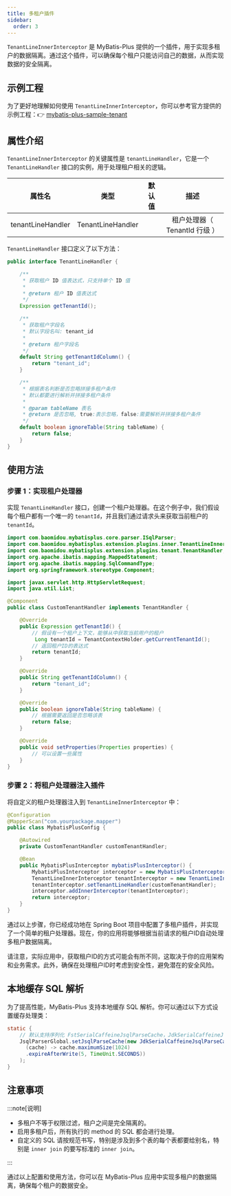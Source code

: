 ```yaml
---
title: 多租户插件
sidebar:
  order: 3
---
```


`TenantLineInnerInterceptor` 是 MyBatis-Plus 提供的一个插件，用于实现多租户的数据隔离。通过这个插件，可以确保每个租户只能访问自己的数据，从而实现数据的安全隔离。

## 示例工程

为了更好地理解如何使用 `TenantLineInnerInterceptor`，你可以参考官方提供的示例工程：👉 [mybatis-plus-sample-tenant](https://gitee.com/baomidou/mybatis-plus-samples/tree/master/mybatis-plus-sample-tenant)

## 属性介绍

`TenantLineInnerInterceptor` 的关键属性是 `tenantLineHandler`，它是一个 `TenantLineHandler` 接口的实例，用于处理租户相关的逻辑。

| 属性名 | 类型 | 默认值 | 描述 |
| :-: | :-: | :-: | :-: |
| tenantLineHandler | TenantLineHandler |  | 租户处理器（ TenantId 行级 ） |

`TenantLineHandler` 接口定义了以下方法：

```java
public interface TenantLineHandler {

    /**
     * 获取租户 ID 值表达式，只支持单个 ID 值
     *
     * @return 租户 ID 值表达式
     */
    Expression getTenantId();

    /**
     * 获取租户字段名
     * 默认字段名叫: tenant_id
     *
     * @return 租户字段名
     */
    default String getTenantIdColumn() {
        return "tenant_id";
    }

    /**
     * 根据表名判断是否忽略拼接多租户条件
     * 默认都要进行解析并拼接多租户条件
     *
     * @param tableName 表名
     * @return 是否忽略, true:表示忽略，false:需要解析并拼接多租户条件
     */
    default boolean ignoreTable(String tableName) {
        return false;
    }
}
```

## 使用方法

### 步骤 1：实现租户处理器

实现 `TenantLineHandler` 接口，创建一个租户处理器。在这个例子中，我们假设每个租户都有一个唯一的 `tenantId`，并且我们通过请求头来获取当前租户的 `tenantId`。

```java
import com.baomidou.mybatisplus.core.parser.ISqlParser;
import com.baomidou.mybatisplus.extension.plugins.inner.TenantLineInnerInterceptor;
import com.baomidou.mybatisplus.extension.plugins.tenant.TenantHandler;
import org.apache.ibatis.mapping.MappedStatement;
import org.apache.ibatis.mapping.SqlCommandType;
import org.springframework.stereotype.Component;

import javax.servlet.http.HttpServletRequest;
import java.util.List;

@Component
public class CustomTenantHandler implements TenantHandler {

    @Override
    public Expression getTenantId() {
        // 假设有一个租户上下文，能够从中获取当前用户的租户
         Long tenantId = TenantContextHolder.getCurrentTenantId();
        // 返回租户ID的表达式
        return tenantId;
    }

    @Override
    public String getTenantIdColumn() {
        return "tenant_id";
    }

    @Override
    public boolean ignoreTable(String tableName) {
        // 根据需要返回是否忽略该表
        return false;
    }

    @Override
    public void setProperties(Properties properties) {
        // 可以设置一些属性
    }
}
```

### 步骤 2：将租户处理器注入插件

将自定义的租户处理器注入到 `TenantLineInnerInterceptor` 中：

```java
@Configuration
@MapperScan("com.yourpackage.mapper")
public class MybatisPlusConfig {

    @Autowired
    private CustomTenantHandler customTenantHandler;

    @Bean
    public MybatisPlusInterceptor mybatisPlusInterceptor() {
        MybatisPlusInterceptor interceptor = new MybatisPlusInterceptor();
        TenantLineInnerInterceptor tenantInterceptor = new TenantLineInnerInterceptor();
        tenantInterceptor.setTenantLineHandler(customTenantHandler);
        interceptor.addInnerInterceptor(tenantInterceptor);
        return interceptor;
    }
}
```

通过以上步骤，你已经成功地在 Spring Boot 项目中配置了多租户插件，并实现了一个简单的租户处理器。现在，你的应用将能够根据当前请求的租户ID自动处理多租户数据隔离。

请注意，实际应用中，获取租户ID的方式可能会有所不同，这取决于你的应用架构和业务需求。此外，确保在处理租户ID时考虑到安全性，避免潜在的安全风险。

## 本地缓存 SQL 解析

为了提高性能，MyBatis-Plus 支持本地缓存 SQL 解析。你可以通过以下方式设置缓存处理类：

```java
static {
    // 默认支持序列化 FstSerialCaffeineJsqlParseCache，JdkSerialCaffeineJsqlParseCache
    JsqlParserGlobal.setJsqlParseCache(new JdkSerialCaffeineJsqlParseCache(
      (cache) -> cache.maximumSize(1024)
      .expireAfterWrite(5, TimeUnit.SECONDS))
    );
}
```

## 注意事项

:::note[说明]

- 多租户不等于权限过滤，租户之间是完全隔离的。
- 启用多租户后，所有执行的 method 的 SQL 都会进行处理。
- 自定义的 SQL 请按规范书写，特别是涉及到多个表的每个表都要给别名，特别是 `inner join` 的要写标准的 `inner join`。

:::

通过以上配置和使用方法，你可以在 MyBatis-Plus 应用中实现多租户的数据隔离，确保每个租户的数据安全。
